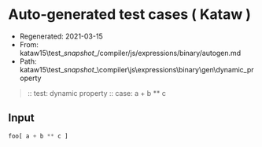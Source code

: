 # Auto-generated test cases ( Kataw )
- Regenerated: 2021-03-15
- From: kataw15\test\__snapshot__/compiler/js/expressions/binary/autogen.md
- Path: kataw15\test\__snapshot__\compiler\js\expressions\binary\gen\dynamic_property
> :: test: dynamic property
> :: case: a + b ** c
## Input

`````js
foo[ a + b ** c ]
`````
